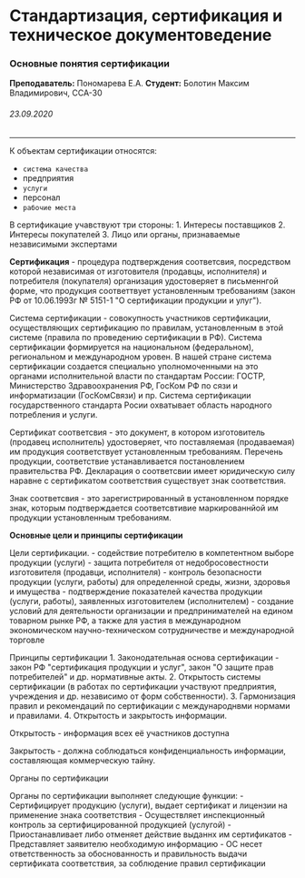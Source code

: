 # Стандартизация, сертификация и техническое документоведение

### Основные понятия сертификации

**Преподаватель:** Пономарева Е.А.
**Студент:** Болотин Максим Владимирович, ССА-30

###### *23.09.2020*

___

К объектам сертификации относятся:

   - `система качества`
   - предприятия
   - `услуги`
   - персонал
   - `рабочие места`

В сертификацие учавствуют три стороны:
    1. Интересы поставщиков
    2. Интересы покупателей
    3. Лицо или органы, признаваемые независимыми экспертами

**Сертификация** - процедура подтверждения соответсвия, посредством которой независимая от изготовителя (продавцы, исполнителя) и потребителя (покупателя) организация удостоверяет в письменнгой форме, что продукция соответтвует установленным требованиям (закон РФ от 10.06.1993г № 5151-1 "О сертификации продукции и улуг").

Система сертификации - совокупность участников сертификации, осуществляющих сертификацию по правилам, установленным в этой системе (правила по проведению сертификации в РФ). Система сертификации формируется на национальном (федеральном), региональном и международном уровен. В нашей стране система сертификации создается специально уполномоченными на это органами исполнительной власти по стандартам России: ГОСТР, Министерство Здравоохранения РФ, ГосКом РФ по сязи и информатизации (ГосКомСвязи) и пр. Система сертификации государственного стандарта Росии охватывает область народного потребления и услуги.

Сертификат соответсвия - это документ, в котором изготовитель (продавец исполнитель) удостоверяет, что поставляемая (продаваемая) им продукция соответствует установленным требованиям. Перечень продукции, соответствие устанавливается постановлением правительства РФ. Декларация о соответсвии имеет юридическую силу наравне с сертификатом соответствия существует знак соответствия.

Знак соответсвия - это зарегистрированный в установленном порядке знак, которым подтверждается соответсвтивие маркированнйой им продукции установленным требованиям.

**Основные цели и принципы сертификации**

Цели сертификации. 
    - содействие потребителю в компетентном выборе продукции (услуги)
    - защита потребителя от недобросовестности изготовителя (продавци, исполнителя)
    - контроль безопасности продукции (услуги, работы) для определенной среды, жизни, здоровья и имущества
    - подтверждение показателей качества продукции (услуги, работы), заявленных изготовителем (исполнителем)
    - создание условий для деятельности организации и предпринимателей на едином товарном рынке РФ, а также для уастия в международном экономическом научно-техническом сотрудничестве и международной торговле

Принципы сертификации
    1. Законодательная основа сертификации - закон РФ "сертификация продукции и услуг", закон "О защите прав потребителей" и др. нормативные акты.
    2. Открытость системы сертификации (в работах по сертификации участвуют предприятия, учреждения и др. независимо от форм собственности).
    3. Гармонизация правил и рекомендаций по сертификации с международнвми нормами и правилами.
    4. Открытость и закрытость информации.

Открытость - информация всех её участников доступна

Закрытость - должна соблюдаться конфиденциальность информации, составляющая коммерческую тайну.

Органы по сертификации

Органы по сертификации выполняет следующие функции:
    - Сертифицирует продукцию (услуги), выдает сертификат и лицензии на применение знака соответствия
        - Осуществляет инспекционный контроль за сертифицированной продукцией (услугой)
        - Приостанавливает либо отменяет действие выданнх им сертификатов 
        - Представляет заявителю необходимую информацию
        - ОС несет ответственность за обоснованность и правильность выдачи сертификата соответствия, за соблюдение правил сертификации